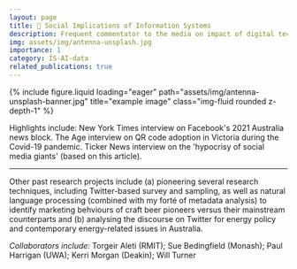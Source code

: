 ```yaml
---
layout: page
title: 💬 Social Implications of Information Systems
description: Frequent commentator to the media on impact of digital technologies - from a combined usability/philosophical/information systems perspective. 
img: assets/img/antenna-unsplash.jpg
importance: 1
category: IS-AI-data
related_publications: true
---
```



<div class="row">
    <div class="col-sm mt-3 mt-md-0">
        {% include figure.liquid loading="eager" path="assets/img/antenna-unsplash-banner.jpg" title="example image" class="img-fluid rounded z-depth-1" %}
    </div>
</div>

Highlights include:
New York Times interview on Facebook's 2021 Australia news block.
The Age interview on QR code adoption in Victoria during the Covid-19 pandemic.
Ticker News interview on the 'hypocrisy of social media giants' (based on this article).

<hr/>

Other past research projects include (a) pioneering several research techniques, including Twitter-based survey and sampling, as well as natural language processing (combined with my forté of metadata analysis) to identify marketing behviours of craft beer pioneers versus their mainstream counterparts and (b) analysing the discourse on Twitter for energy policy and contemporary energy-related issues in Australia. 

*Collaborators include:* Torgeir Aleti (RMIT); Sue Bedingfield (Monash); Paul Harrigan (UWA); Kerri Morgan (Deakin); Will Turner
